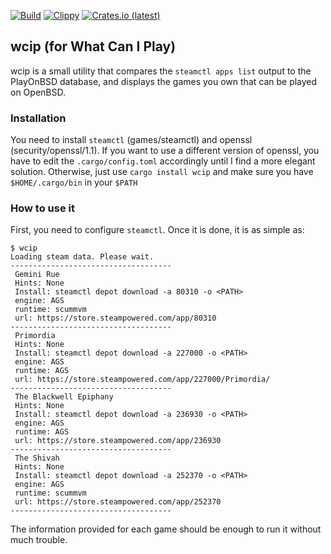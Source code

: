[![Build](https://github.com/playonbsd-rs/pobsd-wcip/actions/workflows/rust.yml/badge.svg)](https://github.com/playonbsd-rs/pobsd-wcip/actions/workflows/rust.yml)
[![Clippy](https://github.com/playonbsd-rs/pobsd-wcip/actions/workflows/rust-clippy.yml/badge.svg)](https://github.com/playonbsd-rs/pobsd-wcip/actions/workflows/rust-clippy.yml)
[![Crates.io (latest)](https://img.shields.io/crates/v/wcip?style=flat)](https://crates.io/crates/wcip)


## wcip (for What Can I Play)
wcip is a small utility that compares the `steamctl apps list` output to the PlayOnBSD
database, and displays the games you own that can be played on OpenBSD.

### Installation
You need to install `steamctl` (games/steamctl) and openssl (security/openssl/1.1). If you
want to use a different version of openssl, you have to edit the `.cargo/config.toml` accordingly 
until I find a more elegant solution. Otherwise, just use `cargo install wcip` and make sure
you have `$HOME/.cargo/bin` in your `$PATH`

### How to use it
First, you need to configure `steamctl`. Once it is done, it is as simple as:
```
$ wcip  
Loading steam data. Please wait.
------------------------------------
 Gemini Rue
 Hints: None
 Install: steamctl depot download -a 80310 -o <PATH>
 engine: AGS
 runtime: scummvm
 url: https://store.steampowered.com/app/80310
------------------------------------
 Primordia
 Hints: None
 Install: steamctl depot download -a 227000 -o <PATH>
 engine: AGS
 runtime: AGS
 url: https://store.steampowered.com/app/227000/Primordia/
------------------------------------
 The Blackwell Epiphany
 Hints: None
 Install: steamctl depot download -a 236930 -o <PATH>
 engine: AGS
 runtime: AGS
 url: https://store.steampowered.com/app/236930
------------------------------------
 The Shivah
 Hints: None
 Install: steamctl depot download -a 252370 -o <PATH>
 engine: AGS
 runtime: scummvm
 url: https://store.steampowered.com/app/252370
------------------------------------
```
The information provided for each game should be enough
to run it without much trouble.

